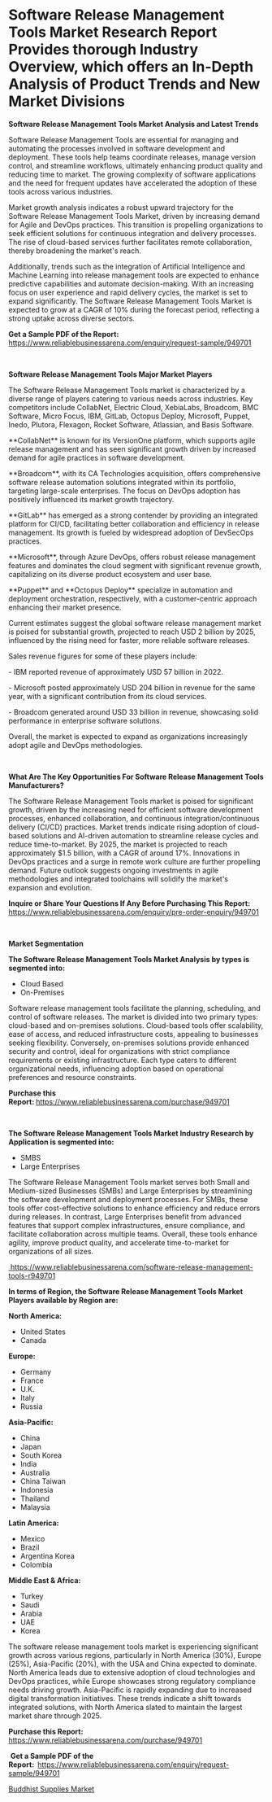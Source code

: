 <p><h1>Software Release Management Tools Market Research Report Provides thorough Industry Overview, which offers an In-Depth Analysis of Product Trends and New Market Divisions</h1></p><p><strong>Software Release Management Tools Market Analysis and Latest Trends</strong></p>
<p><p>Software Release Management Tools are essential for managing and automating the processes involved in software development and deployment. These tools help teams coordinate releases, manage version control, and streamline workflows, ultimately enhancing product quality and reducing time to market. The growing complexity of software applications and the need for frequent updates have accelerated the adoption of these tools across various industries.</p><p>Market growth analysis indicates a robust upward trajectory for the Software Release Management Tools Market, driven by increasing demand for Agile and DevOps practices. This transition is propelling organizations to seek efficient solutions for continuous integration and delivery processes. The rise of cloud-based services further facilitates remote collaboration, thereby broadening the market's reach.</p><p>Additionally, trends such as the integration of Artificial Intelligence and Machine Learning into release management tools are expected to enhance predictive capabilities and automate decision-making. With an increasing focus on user experience and rapid delivery cycles, the market is set to expand significantly. The Software Release Management Tools Market is expected to grow at a CAGR of 10% during the forecast period, reflecting a strong uptake across diverse sectors.</p></p>
<p><strong>Get a Sample PDF of the Report:&nbsp;</strong> <a href="https://www.reliablebusinessarena.com/enquiry/request-sample/949701?utm_campaign=2396&utm_medium=2&utm_source=Github&utm_content=ia&utm_term=07032025&utm_id=software-release-management-tools">https://www.reliablebusinessarena.com/enquiry/request-sample/949701</a></p>
<p>&nbsp;</p>
<p><strong>Software Release Management Tools Major Market Players</strong></p>
<p><p>The Software Release Management Tools market is characterized by a diverse range of players catering to various needs across industries. Key competitors include CollabNet, Electric Cloud, XebiaLabs, Broadcom, BMC Software, Micro Focus, IBM, GitLab, Octopus Deploy, Microsoft, Puppet, Inedo, Plutora, Flexagon, Rocket Software, Atlassian, and Basis Software.</p><p>**CollabNet** is known for its VersionOne platform, which supports agile release management and has seen significant growth driven by increased demand for agile practices in software development.</p><p>**Broadcom**, with its CA Technologies acquisition, offers comprehensive software release automation solutions integrated within its portfolio, targeting large-scale enterprises. The focus on DevOps adoption has positively influenced its market growth trajectory.</p><p>**GitLab** has emerged as a strong contender by providing an integrated platform for CI/CD, facilitating better collaboration and efficiency in release management. Its growth is fueled by widespread adoption of DevSecOps practices.</p><p>**Microsoft**, through Azure DevOps, offers robust release management features and dominates the cloud segment with significant revenue growth, capitalizing on its diverse product ecosystem and user base.</p><p>**Puppet** and **Octopus Deploy** specialize in automation and deployment orchestration, respectively, with a customer-centric approach enhancing their market presence.</p><p>Current estimates suggest the global software release management market is poised for substantial growth, projected to reach USD 2 billion by 2025, influenced by the rising need for faster, more reliable software releases. </p><p>Sales revenue figures for some of these players include:</p><p>- IBM reported revenue of approximately USD 57 billion in 2022.</p><p>- Microsoft posted approximately USD 204 billion in revenue for the same year, with a significant contribution from its cloud services.</p><p>- Broadcom generated around USD 33 billion in revenue, showcasing solid performance in enterprise software solutions.</p><p>Overall, the market is expected to expand as organizations increasingly adopt agile and DevOps methodologies.</p></p>
<p>&nbsp;</p>
<p><strong>What Are The Key Opportunities For Software Release Management Tools Manufacturers?</strong></p>
<p><p>The Software Release Management Tools market is poised for significant growth, driven by the increasing need for efficient software development processes, enhanced collaboration, and continuous integration/continuous delivery (CI/CD) practices. Market trends indicate rising adoption of cloud-based solutions and AI-driven automation to streamline release cycles and reduce time-to-market. By 2025, the market is projected to reach approximately $1.5 billion, with a CAGR of around 17%. Innovations in DevOps practices and a surge in remote work culture are further propelling demand. Future outlook suggests ongoing investments in agile methodologies and integrated toolchains will solidify the market's expansion and evolution.</p></p>
<p><strong>Inquire or Share Your Questions If Any Before Purchasing This Report:</strong> <a href="https://www.reliablebusinessarena.com/enquiry/pre-order-enquiry/949701?utm_campaign=2396&utm_medium=2&utm_source=Github&utm_content=ia&utm_term=07032025&utm_id=software-release-management-tools">https://www.reliablebusinessarena.com/enquiry/pre-order-enquiry/949701</a></p>
<p>&nbsp;</p>
<p><strong>Market Segmentation</strong></p>
<p><strong>The Software Release Management Tools Market Analysis by types is segmented into:</strong></p>
<p><ul><li>Cloud Based</li><li>On-Premises</li></ul></p>
<p><p>Software release management tools facilitate the planning, scheduling, and control of software releases. The market is divided into two primary types: cloud-based and on-premises solutions. Cloud-based tools offer scalability, ease of access, and reduced infrastructure costs, appealing to businesses seeking flexibility. Conversely, on-premises solutions provide enhanced security and control, ideal for organizations with strict compliance requirements or existing infrastructure. Each type caters to different organizational needs, influencing adoption based on operational preferences and resource constraints.</p></p>
<p><strong>Purchase this Report:&nbsp;</strong><a href="https://www.reliablebusinessarena.com/purchase/949701?utm_campaign=2396&utm_medium=2&utm_source=Github&utm_content=ia&utm_term=07032025&utm_id=software-release-management-tools">https://www.reliablebusinessarena.com/purchase/949701</a></p>
<p>&nbsp;</p>
<p><strong>The Software Release Management Tools Market Industry Research by Application is segmented into:</strong></p>
<p><ul><li>SMBS</li><li>Large Enterprises</li></ul></p>
<p><p>The Software Release Management Tools market serves both Small and Medium-sized Businesses (SMBs) and Large Enterprises by streamlining the software development and deployment processes. For SMBs, these tools offer cost-effective solutions to enhance efficiency and reduce errors during releases. In contrast, Large Enterprises benefit from advanced features that support complex infrastructures, ensure compliance, and facilitate collaboration across multiple teams. Overall, these tools enhance agility, improve product quality, and accelerate time-to-market for organizations of all sizes.</p></p>
<p><a href="https://www.reliablebusinessarena.com/software-release-management-tools-r949701?utm_campaign=2396&utm_medium=2&utm_source=Github&utm_content=ia&utm_term=07032025&utm_id=software-release-management-tools">&nbsp;https://www.reliablebusinessarena.com/software-release-management-tools-r949701</a></p>
<p><strong>In terms of Region, the Software Release Management Tools Market Players available by Region are:</strong></p>
<p>
    <p> <strong> North America: </strong>
        <ul>
            <li>United States</li>
            <li>Canada</li>
        </ul>
        </p> 
    <p> <strong> Europe: </strong>
        <ul>
            <li>Germany</li>
            <li>France</li>
            <li>U.K.</li>
            <li>Italy</li>
            <li>Russia</li>
        </ul>
        </p> 
    <p> <strong> Asia-Pacific: </strong>
        <ul>
            <li>China</li>
            <li>Japan</li>
            <li>South Korea</li>
            <li>India</li>
            <li>Australia</li>
            <li>China Taiwan</li>
            <li>Indonesia</li>
            <li>Thailand</li>
            <li>Malaysia</li>
        </ul>
        </p> 
    <p> <strong> Latin America: </strong>
        <ul>
            <li>Mexico</li>
            <li>Brazil</li>
            <li>Argentina Korea</li>
            <li>Colombia</li>
        </ul>
        </p> 
    <p> <strong> Middle East & Africa: </strong>
        <ul>
            <li>Turkey</li>
            <li>Saudi</li>
            <li>Arabia</li>
            <li>UAE</li>
            <li>Korea</li>
        </ul>
    </p>
    </p>
<p><p>The software release management tools market is experiencing significant growth across various regions, particularly in North America (30%), Europe (25%), Asia-Pacific (20%), with the USA and China expected to dominate. North America leads due to extensive adoption of cloud technologies and DevOps practices, while Europe showcases strong regulatory compliance needs driving growth. Asia-Pacific is rapidly expanding due to increased digital transformation initiatives. These trends indicate a shift towards integrated solutions, with North America slated to maintain the largest market share through 2025.</p></p>
<p><strong>Purchase this Report: </strong><a href="https://www.reliablebusinessarena.com/purchase/949701?utm_campaign=2396&utm_medium=2&utm_source=Github&utm_content=ia&utm_term=07032025&utm_id=software-release-management-tools">https://www.reliablebusinessarena.com/purchase/949701</a></p>
<p>&nbsp;<strong>Get a Sample PDF of the Report:&nbsp;&nbsp;</strong><a href="https://www.reliablebusinessarena.com/enquiry/request-sample/949701?utm_campaign=2396&utm_medium=2&utm_source=Github&utm_content=ia&utm_term=07032025&utm_id=software-release-management-tools">https://www.reliablebusinessarena.com/enquiry/request-sample/949701</a></p>
<p><strong></strong></p>
<p><p><a href="https://github.com/ilonaenterline65/Market-Research-Report-List-1/blob/main/buddhist-supplies-market.md?utm_campaign=2396&utm_medium=2&utm_source=Github&utm_content=ia&utm_term=07032025&utm_id=software-release-management-tools">Buddhist Supplies Market</a></p></p>